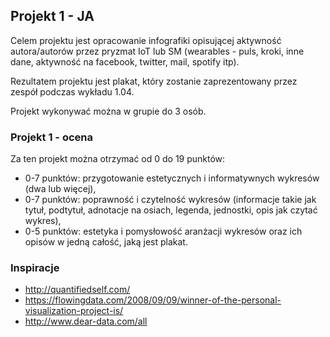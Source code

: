 ## Projekt 1 - JA

Celem projektu jest opracowanie infografiki opisującej aktywność autora/autorów przez pryzmat IoT lub SM (wearables - puls, kroki, inne dane, aktywność na facebook, twitter, mail, spotify itp). 

Rezultatem projektu jest plakat, który zostanie zaprezentowany przez zespół podczas wykładu 1.04.

Projekt wykonywać można w grupie do 3 osób. 

### Projekt 1 - ocena

Za ten projekt można otrzymać od 0 do 19 punktów:

* 0-7 punktów: przygotowanie estetycznych i informatywnych wykresów (dwa lub więcej),
* 0-7 punktów: poprawność i czytelność wykresów (informacje takie jak tytuł, podtytuł, adnotacje na osiach, legenda, jednostki, opis jak czytać wykres),
* 0-5 punktów: estetyka i pomysłowość aranżacji wykresów oraz ich opisów w jedną całość, jaką jest plakat.

### Inspiracje

* http://quantifiedself.com/
* https://flowingdata.com/2008/09/09/winner-of-the-personal-visualization-project-is/
* http://www.dear-data.com/all
